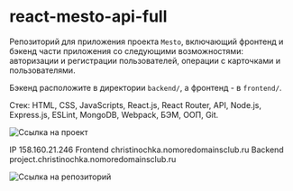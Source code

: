 # react-mesto-api-full

Репозиторий для приложения проекта `Mesto`, включающий фронтенд и бэкенд части приложения со следующими возможностями: авторизации и регистрации пользователей, операции с карточками и пользователями.

Бэкенд расположите в директории `backend/`, а фронтенд - в `frontend/`.

Стек: HTML, CSS, JavaScripts, React.js, React Router, API, Node.js, Express.js, ESLint, MongoDB, Webpack, БЭМ, ООП, Git.

![Ссылка на проект](https://christinochka.nomoredomainsclub.ru)

IP 158.160.21.246
Frontend christinochka.nomoredomainsclub.ru
Backend project.christinochka.nomoredomainsclub.ru

![Ссылка на репозиторий](https://github.com/ChristinaSoskova/react-mesto-api-full/tree/main/backend)
